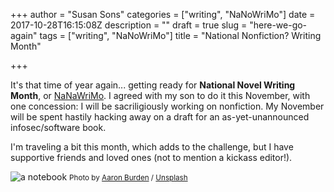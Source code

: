 +++
author = "Susan Sons"
categories = ["writing", "NaNoWriMo"]
date = 2017-10-28T16:15:08Z
description = ""
draft = true
slug = "here-we-go-again"
tags = ["writing", "NaNoWriMo"]
title = "National Nonfiction? Writing Month"

+++

It's that time of year again... getting ready for **National Novel Writing Month**, or [NaNaWriMo](https://nanowrimo.org). I agreed with my son to do it this November, with one concession: I will be sacriligiously working on nonfiction.  My November will be spent hastily hacking away on a draft for an as-yet-unannounced infosec/software book.

I'm traveling a bit this month, which adds to the challenge, but I have supportive friends and loved ones (not to mention a kickass editor!).

![a notebook](https://images.unsplash.com/photo-1471107340929-a87cd0f5b5f3?ixlib=rb-0.3.5&q=80&fm=jpg&crop=entropy&cs=tinysrgb&w=1080&fit=max&s=18c859637eb4a320d909417d5ef529ac)
<small>Photo by [Aaron Burden](https://unsplash.com/@aaronburden?utm_source=ghost&utm_medium=referral&utm_campaign=api-credit) / [Unsplash](https://unsplash.com/?utm_source=ghost&utm_medium=referral&utm_campaign=api-credit)</small>

